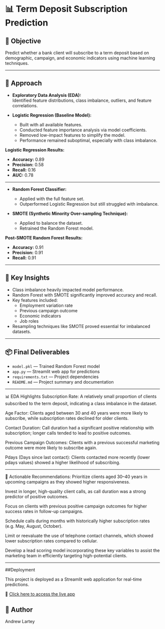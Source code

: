 # 📊 Term Deposit Subscription Prediction

## 📌 Objective
Predict whether a bank client will subscribe to a term deposit based on demographic, campaign, and economic indicators using machine learning techniques.

---

## 📌 Approach

- **Exploratory Data Analysis (EDA):**  
  Identified feature distributions, class imbalance, outliers, and feature correlations.

- **Logistic Regression (Baseline Model):**  
  - Built with all available features.
  - Conducted feature importance analysis via model coefficients.
  - Removed low-impact features to simplify the model.
  - Performance remained suboptimal, especially with class imbalance.

**Logistic Regression Results:**
- **Accuracy:** 0.89  
- **Precision:** 0.58  
- **Recall:** 0.16  
- **AUC:** 0.78  

---

- **Random Forest Classifier:**  
  - Applied with the full feature set.
  - Outperformed Logistic Regression but still struggled with imbalance.

- **SMOTE (Synthetic Minority Over-sampling Technique):**  
  - Applied to balance the dataset.
  - Retrained the Random Forest model.

**Post-SMOTE Random Forest Results:**
- **Accuracy:** 0.91  
- **Precision:** 0.91  
- **Recall:** 0.91  

---

## 📌 Key Insights

- Class imbalance heavily impacted model performance.
- Random Forest with SMOTE significantly improved accuracy and recall.
- Key features included:
  - Employment variation rate
  - Previous campaign outcome
  - Economic indicators
  - Job roles
- Resampling techniques like SMOTE proved essential for imbalanced datasets.

---

## 📦 Final Deliverables

- `model.pkl` — Trained Random Forest model
- `app.py` — Streamlit web app for predictions
- `requirements.txt` — Project dependencies
- `README.md` — Project summary and documentation

---

📊 EDA Highlights
Subscription Rate: A relatively small proportion of clients subscribed to the term deposit, indicating a class imbalance in the dataset.

Age Factor: Clients aged between 30 and 40 years were more likely to subscribe, while subscription rates declined for older clients.

Contact Duration: Call duration had a significant positive relationship with subscription; longer calls tended to lead to positive outcomes.

Previous Campaign Outcomes: Clients with a previous successful marketing outcome were more likely to subscribe again.

Pdays (Days since last contact): Clients contacted more recently (lower pdays values) showed a higher likelihood of subscribing.

---

📌 Actionable Recommendations:
Prioritize clients aged 30–40 years in upcoming campaigns as they showed higher responsiveness.

Invest in longer, high-quality client calls, as call duration was a strong predictor of positive outcomes.

Focus on clients with previous positive campaign outcomes for higher success rates in follow-up campaigns.

Schedule calls during months with historically higher subscription rates (e.g. May, August, October).

Limit or reevaluate the use of telephone contact channels, which showed lower subscription rates compared to cellular.

Develop a lead scoring model incorporating these key variables to assist the marketing team in efficiently targeting high-potential clients.

---


##Deployment

This project is deployed as a Streamlit web application for real-time predictions.

🔗 [Click here to access the live app](https://term-deposit-subscription-predictor-ch9dca2w6fzpz268muchtx.streamlit.app/)

## 📌 Author
Andrew Lartey
